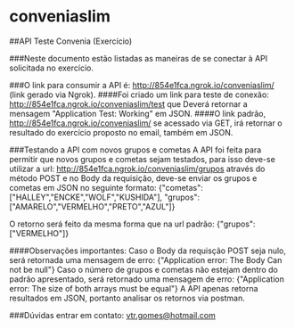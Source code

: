 # conveniaslim

##API Teste Convenia (Exercício)

###Neste documento estão listadas as maneiras de se conectar à API solicitada no exercício.

###O link para consumir a API é: http://854e1fca.ngrok.io/conveniaslim/ (link gerado via Ngrok). 
####Foi criado um link para teste de conexão: http://854e1fca.ngrok.io/conveniaslim/test que Deverá retornar a mensagem "Application Test: Working" em JSON.
####O link padrão, http://854e1fca.ngrok.io/conveniaslim/  se acessado via GET, irá retornar o resultado do exercício proposto no email, também em JSON.

###Testando a API com novos grupos e cometas
A API foi feita para permitir que novos grupos e cometas sejam testados, para isso deve-se utilizar a url: http://854e1fca.ngrok.io/conveniaslim/grupos através do método POST e no Body da requisição, deve-se enviar os grupos e cometas em JSON no seguinte formato:
{"cometas":["HALLEY","ENCKE","WOLF","KUSHIDA"],
"grupos":["AMARELO","VERMELHO","PRETO","AZUL"]}

O retorno será feito da mesma forma que na url padrão: 
{"grupos":["VERMELHO"]}

####Observações importantes:
Caso o Body da requisção POST seja nulo, será retornada uma mensagem de erro: {"Application error: The Body Can not be null"}
Caso o número de grupos e cometas não estejam dentro do padrão apresentado, será retornado uma mensagem de erro: {"Application error: The size of both arrays must be equal"}
A API apenas retorna resultados em JSON, portanto analisar os retornos via postman.

###Dúvidas entrar em contato: vtr.gomes@hotmail.com

